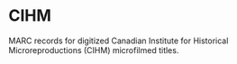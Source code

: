 CIHM
====

MARC records for digitized Canadian Institute for Historical Microreproductions (CIHM) microfilmed titles.
